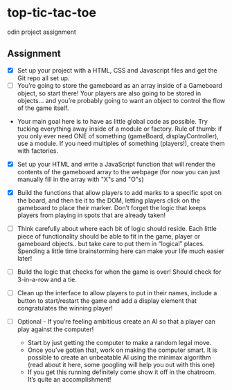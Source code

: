 # top-tic-tac-toe
odin project assignment

## Assignment

- [x] Set up your project with a HTML, CSS and Javascript files and get the Git repo all set up.
- [ ] You’re going to store the gameboard as an array inside of a Gameboard object, so start there! Your players are also going to be stored in objects… and you’re probably going to want an object to control the flow of the game itself.

- Your main goal here is to have as little global code as possible. Try tucking everything away inside of a module or factory. Rule of thumb: if you only ever need ONE of something (gameBoard, displayController), use a module. If you need multiples of something (players!), create them with factories.

- [x] Set up your HTML and write a JavaScript function that will render the contents of the gameboard array to the webpage (for now you can just manually fill in the array with "X"s and "O"s)

- [x] Build the functions that allow players to add marks to a specific spot on the board, and then tie it to the DOM, letting players click on the gameboard to place their marker. Don’t forget the logic that keeps players from playing in spots that are already taken!

- [ ] Think carefully about where each bit of logic should reside. Each little piece of functionality should be able to fit in the game, player or gameboard objects.. but take care to put them in “logical” places. Spending a little time brainstorming here can make your life much easier later!

- [ ] Build the logic that checks for when the game is over! Should check for 3-in-a-row and a tie.

- [ ] Clean up the interface to allow players to put in their names, include a button to start/restart the game and add a display element that congratulates the winning player!

- [ ] Optional - If you’re feeling ambitious create an AI so that a player can play against the computer!
    - Start by just getting the computer to make a random legal move.
    - Once you’ve gotten that, work on making the computer smart. It is possible to create an unbeatable AI using the minimax algorithm (read about it here, some googling will help you out with this one)
    - If you get this running definitely come show it off in the chatroom. It’s quite an accomplishment!

